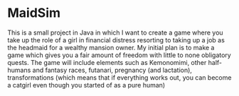 # MaidSim

This is a small project in Java in which I want to create a game where you take up the role of a girl in financial distress resorting to taking up a job as the headmaid for a wealthy mansion owner. My initial plan is to make a game which gives you a fair amount of freedom with little to none obligatory quests. The game will include elements such as Kemonomimi, other half-humans and fantasy races, futanari, pregnancy (and lactation), transformations (which means that if everything works out, you can become a catgirl even though you started of as a pure human)
